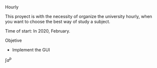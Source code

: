 Hourly

This proyect is with the necessity of organize the university hourly, when you want to choose the best way of study a subject. 

Time of start: In 2020, February.  

Objetive
- Implement the GUI

$\int a^b$
